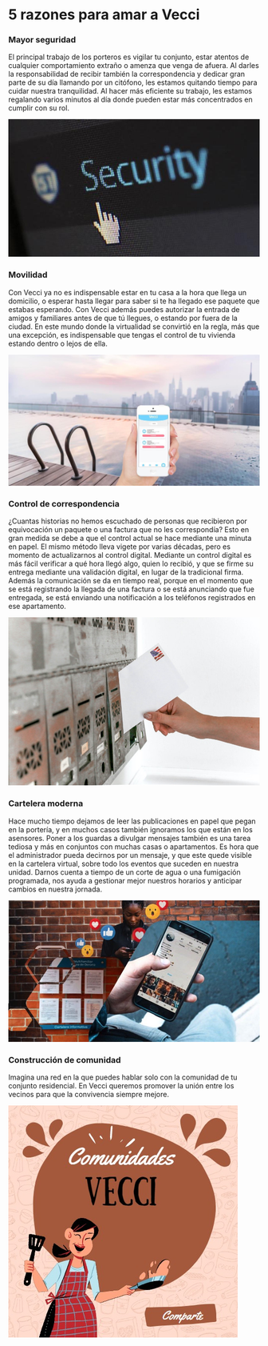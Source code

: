 <meta name="date" content="2021-1-29" />
<meta name="author" content="Camilo Ortegón" />
<meta name="pp" content="https://avatars.githubusercontent.com/u/6712411?v=4" />
<meta name="language" content="es" />
<meta name="topic" content="Lifestyle" />

# 5 razones para amar a Vecci

### Mayor seguridad

El principal trabajo de los porteros es vigilar tu conjunto, estar atentos de cualquier comportamiento extraño o amenza que venga de afuera. Al darles la responsabilidad de recibir también la correspondencia y dedicar gran parte de su día llamando por un citófono, les estamos quitando tiempo para cuidar nuestra tranquilidad. Al hacer más eficiente su trabajo, les estamos regalando varios minutos al día donde pueden estar más concentrados en cumplir con su rol.

![60;;c](https://raw.githubusercontent.com/cjortegon/vecci.co/master/blog/images/security-online.jpg)

### Movilidad

Con Vecci ya no es indispensable estar en tu casa a la hora que llega un domicilio, o esperar hasta llegar para saber si te ha llegado ese paquete que estabas esperando. Con Vecci además puedes autorizar la entrada de amigos y familiares antes de que tú llegues, o estando por fuera de la ciudad. En este mundo donde la virtualidad se convirtió en la regla, más que una excepción, es indispensable que tengas el control de tu vivienda estando dentro o lejos de ella.

![60;;c](https://raw.githubusercontent.com/cjortegon/vecci.co/master/blog/images/pool-phone.jpg)

### Control de correspondencia

¿Cuantas historias no hemos escuchado de personas que recibieron por equivocación un paquete o una factura que no les correspondía? Esto en gran medida se debe a que el control actual se hace mediante una minuta en papel. El mismo método lleva vigete por varias décadas, pero es momento de actualizarnos al control digital. Mediante un control digital es más fácil verificar a qué hora llegó algo, quien lo recibió, y que se firme su entrega mediante una validación digital, en lugar de la tradicional firma. Además la comunicación se da en tiempo real, porque en el momento que se está registrando la llegada de una factura o se está anunciando que fue entregada, se está enviando una notificación a los teléfonos registrados en ese apartamento.

![60;;c](https://raw.githubusercontent.com/cjortegon/vecci.co/master/blog/images/mailbox-us.jpg)

### Cartelera moderna

Hace mucho tiempo dejamos de leer las publicaciones en papel que pegan en la portería, y en muchos casos también ignoramos los que están en los asensores. Poner a los guardas a divulgar mensajes también es una tarea tediosa y más en conjuntos con muchas casas o apartamentos. Es hora que el administrador pueda decirnos por un mensaje, y que este quede visible en la cartelera virtual, sobre todo los eventos que suceden en nuestra unidad. Darnos cuenta a tiempo de un corte de agua o una fumigación programada, nos ayuda a gestionar mejor nuestros horarios y anticipar cambios en nuestra jornada.

![60;;c](https://raw.githubusercontent.com/cjortegon/vecci.co/master/blog/images/cartelera-moderna.jpg)

### Construcción de comunidad

Imagina una red en la que puedes hablar solo con la comunidad de tu conjunto residencial. En Vecci queremos promover la unión entre los vecinos para que la convivencia siempre mejore.

![60;;c](https://raw.githubusercontent.com/cjortegon/vecci.co/master/blog/images/comunidades-vecci.jpg)
